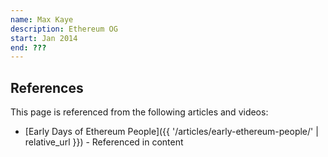 ```yaml
---
name: Max Kaye
description: Ethereum OG
start: Jan 2014
end: ???
---
```


## References

This page is referenced from the following articles and videos:

- [Early Days of Ethereum People]({{ '/articles/early-ethereum-people/' | relative_url }}) - Referenced in content